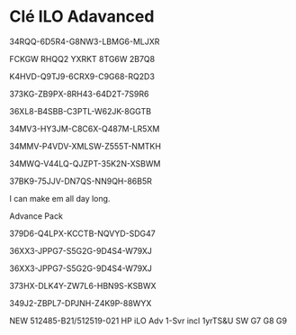 # Clé ILO Adavanced

34RQQ-6D5R4-G8NW3-LBMG6-MLJXR

FCKGW RHQQ2 YXRKT 8TG6W 2B7Q8

K4HVD-Q9TJ9-6CRX9-C9G68-RQ2D3

373KG-ZB9PX-8RH43-64D2T-7S9R6

36XL8-B4SBB-C3PTL-W62JK-8GGTB

34MV3-HY3JM-C8C6X-Q487M-LR5XM

34MMV-P4VDV-XMLSW-Z555T-NMTKH

34MWQ-V44LQ-QJZPT-35K2N-XSBWM

37BK9-75JJV-DN7QS-NN9QH-86B5R

I can make em all day long.

Advance Pack

379D6-Q4LPX-KCCTB-NQVYD-SDG47

36XX3-JPPG7-S5G2G-9D4S4-W79XJ

36XX3-JPPG7-S5G2G-9D4S4-W79XJ

373HX-DLK4Y-ZW7L6-HBN9S-KSBWX

349J2-ZBPL7-DPJNH-Z4K9P-88WYX

NEW 512485-B21/512519-021 HP iLO Adv 1-Svr incl 1yrTS&U SW G7 G8 G9
